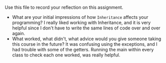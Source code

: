 Use this file to record your reflection on this assignment.

- What are your initial impressions of how `Inheritance` affects your programming?
I really liked working with Inheritance, and it is very helpful since I don't have to write the same lines of code over and over again. 
- What worked, what didn't, what advice would you give someone taking this course in the future?
It was confusing using the exceptions, and I had trouble with some of the getters. Running the main within every class to check each one worked, was really helpful. 
